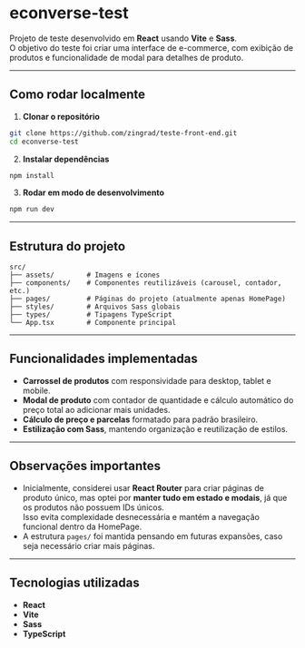 # econverse-test

Projeto de teste desenvolvido em **React** usando **Vite** e **Sass**.  
O objetivo do teste foi criar uma interface de e-commerce, com exibição de produtos e funcionalidade de modal para detalhes de produto.

---

## Como rodar localmente

1. **Clonar o repositório**
```bash
git clone https://github.com/zingrad/teste-front-end.git
cd econverse-test
```

2. **Instalar dependências**
```bash
npm install
```

3. **Rodar em modo de desenvolvimento**
```bash
npm run dev
```
---

## Estrutura do projeto

```
src/
├── assets/        # Imagens e ícones
├── components/    # Componentes reutilizáveis (carousel, contador, etc.)
├── pages/         # Páginas do projeto (atualmente apenas HomePage)
├── styles/        # Arquivos Sass globais
├── types/         # Tipagens TypeScript
└── App.tsx        # Componente principal
```

---

## Funcionalidades implementadas

- **Carrossel de produtos** com responsividade para desktop, tablet e mobile.
- **Modal de produto** com contador de quantidade e cálculo automático do preço total ao adicionar mais unidades.
- **Cálculo de preço e parcelas** formatado para padrão brasileiro.
- **Estilização com Sass**, mantendo organização e reutilização de estilos.

---

## Observações importantes

- Inicialmente, considerei usar **React Router** para criar páginas de produto único, mas optei por **manter tudo em estado e modais**, já que os produtos não possuem IDs únicos.  
  Isso evita complexidade desnecessária e mantém a navegação funcional dentro da HomePage.
- A estrutura `pages/` foi mantida pensando em futuras expansões, caso seja necessário criar mais páginas.

---

## Tecnologias utilizadas

- **React**
- **Vite**
- **Sass**
- **TypeScript**

